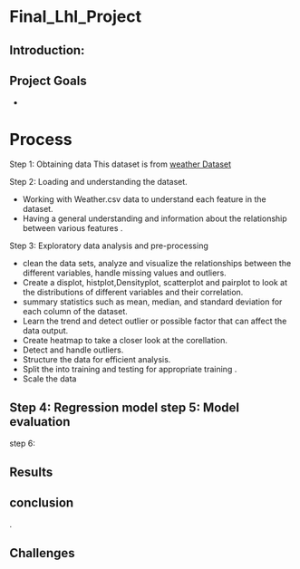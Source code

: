 # Final_Lhl_Project
## Introduction:


## Project  Goals
-


# Process
Step 1: Obtaining data
This dataset is from
[weather Dataset](https://www.)

Step 2: Loading and understanding the dataset.
- Working with Weather.csv data to understand  each feature in the dataset.
- Having a general understanding and information about the relationship between various features .

Step 3: Exploratory data analysis and pre-processing 
- clean the data sets, analyze and visualize the relationships between the different variables, handle missing values and outliers.
- Create a displot, histplot,Densityplot, scatterplot and pairplot to look at the distributions of different variables and their correlation.
- summary statistics such as mean, median, and standard deviation for each column of the dataset. 
- Learn the trend and detect outlier or possible factor that can affect the data output.
- Create heatmap to take a closer look at the corellation.
- Detect and handle outliers.
- Structure the data for efficient analysis.
- Split the into training and testing for appropriate training .
- Scale the data 

Step 4: Regression model
step 5: Model evaluation
-
step 6:

## Results

## conclusion
 .
 ## Challenges
   